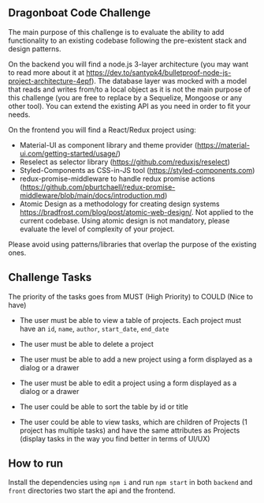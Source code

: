 ## Dragonboat Code Challenge

The main purpose of this challenge is to evaluate the ability to add functionality to an existing codebase following the pre-existent stack and design patterns.

On the backend you will find a node.js 3-layer architecture (you may want to read more about it at https://dev.to/santypk4/bulletproof-node-js-project-architecture-4epf). The database layer was mocked with a model that reads and writes from/to a local object as it is not the main purpose of this challenge (you are free to replace by a Sequelize, Mongoose or any other tool). You can extend the existing API as you need in order to fit your needs.

On the frontend you will find a React/Redux project using:

- Material-UI as component library and theme provider (https://material-ui.com/getting-started/usage/)
- Reselect as selector library (https://github.com/reduxjs/reselect)
- Styled-Components as CSS-in-JS tool (https://styled-components.com)
- redux-promise-middleware to handle redux promise actions (https://github.com/pburtchaell/redux-promise-middleware/blob/main/docs/introduction.md)
- Atomic Design as a methodology for creating design systems https://bradfrost.com/blog/post/atomic-web-design/. Not applied to the current codebase. Using atomic design is not mandatory, please evaluate the level of complexity of your project.

Please avoid using patterns/libraries that overlap the purpose of the existing ones.

## Challenge Tasks

The priority of the tasks goes from MUST (High Priority) to COULD (Nice to have)

- The user must be able to view a table of projects. Each project must have an `id`, `name`, `author`, `start_date`, `end_date`

- The user must be able to delete a project

- The user must be able to add a new project using a form displayed as a dialog or a drawer

- The user must be able to edit a project using a form displayed as a dialog or a drawer

- The user could be able to sort the table by id or title

- The user could be able to view tasks, which are children of Projects (1 project has multiple tasks) and have the same attributes as Projects (display tasks in the way you find better in terms of UI/UX)

## How to run

Install the dependencies using `npm i` and run `npm start` in both `backend` and `front` directories two start the api and the frontend.
